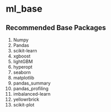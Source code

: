 # ml_base

## Recommended Base Packages

1. Numpy
2. Pandas
3. scikit-learn
4. xgboost
5. lightGBM
6. hyperopt
7. seaborn
8. matplotlib
9. pandas_summary
10. pandas_profiling
11. imbalanced-learn
12. yellowrbrick
13. scikit-plot